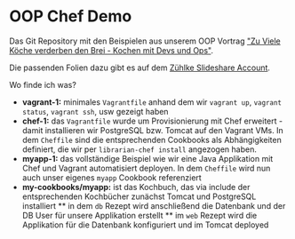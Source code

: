 
OOP Chef Demo
=============

Das Git Repository mit den Beispielen aus unserem OOP Vortrag ["Zu Viele Köche verderben den Brei - Kochen mit Devs und Ops"](http://www.sigs-datacom.de/oop2013/konferenz/sessiondetails.html?tx_mwconferences_pi1%5BshowUid%5D=1037&tx_mwconferences_pi1%5Banchor%5D=%23Di33&tx_mwconferences_pi1%5Bs%5D=0).

Die passenden Folien dazu gibt es auf dem [Zühlke Slideshare Account](http://bit.ly/z_slideshare).

Wo finde ich was?

 * **vagrant-1:** minimales `Vagrantfile` anhand dem wir `vagrant up`, `vagrant status`, `vagrant ssh`, usw gezeigt haben
 * **chef-1:** das `Vagrantfile` wurde um Provisionierung mit Chef erweitert - damit installieren wir PostgreSQL bzw. Tomcat auf den Vagrant VMs. In dem `Cheffile` sind die entsprechenden Cookbooks als Abhängigkeiten definiert, die wir per `librarian-chef install` angezogen haben.
 * **myapp-1:** das vollständige Beispiel wie wir eine Java Applikation mit Chef und Vagrant automatisiert deployen. In dem `Cheffile` wird nun auch unser eigenes `myapp` Cookbook referenziert
 * **my-cookbooks/myapp:** ist das Kochbuch, das via include der entsprechenden Kochbücher zunächst Tomcat und PostgreSQL installiert
 ** in dem `db` Rezept wird anschließend die Datenbank und der DB User für unsere Applikation erstellt
 ** im `web` Rezept wird die Applikation für die Datenbank konfiguriert und im Tomcat deployed    
